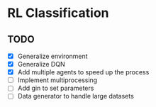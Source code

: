 # RL Classification

## TODO

- [x] Generalize environment
- [x] Generalize DQN
- [x] Add multiple agents to speed up the process
- [ ] Implement multiprocessing
- [ ] Add gin to set parameters
- [ ] Data generator to handle large datasets